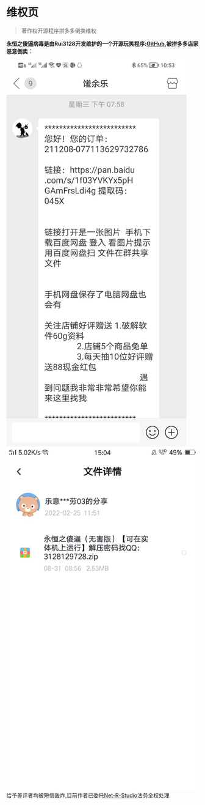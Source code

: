 # 维权页

> 著作权开源程序拼多多倒卖维权  

**永恒之傻逼病毒是由Rui3128开发维护的一个开源玩笑程序:[GitHub](https://github.com/YuxiangWang0525/yonghengsb),被拼多多店家恶意倒卖：**  
![](README_files/1.jpg)  
![](README_files/2.jpg)  
给予差评者均被短信轰炸,目前作者已委托[Net-R-Studio](http://cn-nrs.top)法务全权处理